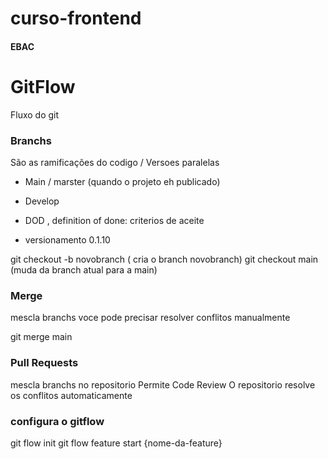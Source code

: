 # curso-frontend
#### EBAC

# GitFlow
Fluxo do git

### Branchs
São as ramificações do codigo / Versoes paralelas

- Main / marster (quando o projeto eh publicado)
- Develop
- DOD , definition of done: criterios de aceite

- versionamento 0.1.10

git checkout -b novobranch ( cria o branch novobranch)
git checkout main (muda da branch atual para a main)

### Merge
mescla branchs
voce pode precisar resolver conflitos manualmente

git merge main

### Pull Requests
mescla branchs no repositorio
Permite Code Review
O repositorio resolve os conflitos automaticamente

### configura o gitflow
git flow init
git flow feature start {nome-da-feature}

